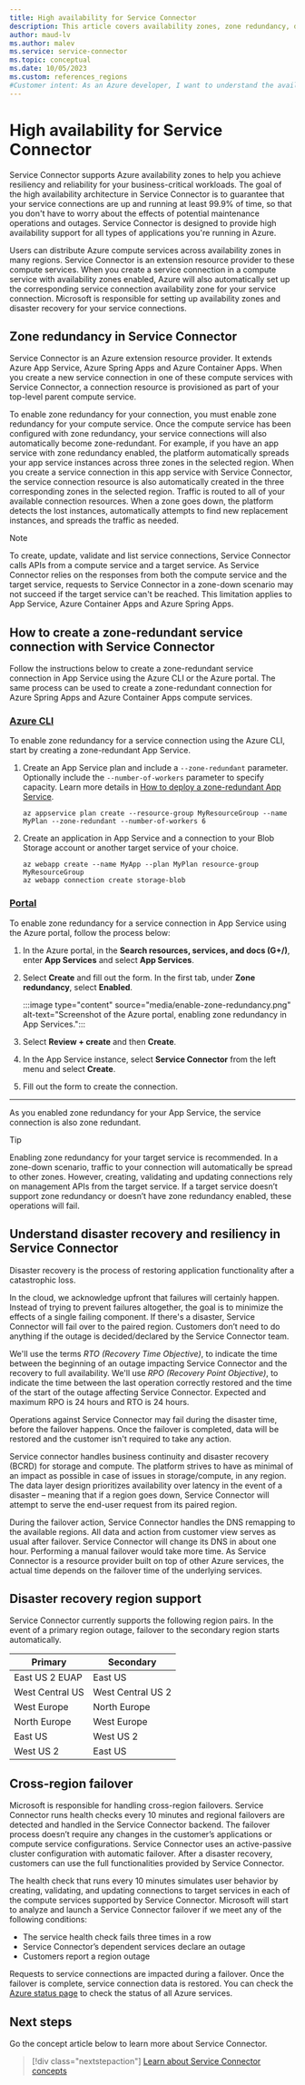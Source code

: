 ```yaml
---
title: High availability for Service Connector 
description: This article covers availability zones, zone redundancy, disaster recovery, and cross-region failover for Service Connector.
author: maud-lv
ms.author: malev
ms.service: service-connector
ms.topic: conceptual
ms.date: 10/05/2023
ms.custom: references_regions
#Customer intent: As an Azure developer, I want to understand the availability of my connection created with Service Connector.
---
```


# High availability for Service Connector

Service Connector supports Azure availability zones to help you achieve resiliency and reliability for your business-critical workloads. The goal of the high availability architecture in Service Connector is to guarantee that your service connections are up and running at least 99.9% of time, so that you don't have to worry about the effects of potential maintenance operations and outages. Service Connector is designed to provide high availability support for all types of applications you're running in Azure.

Users can distribute Azure compute services across availability zones in many regions. Service Connector is an extension resource provider to these compute services. When you create a service connection in a compute service with availability zones enabled, Azure will also automatically set up the corresponding service connection availability zone for your service connection. Microsoft is responsible for setting up availability zones and disaster recovery for your service connections.

## Zone redundancy in Service Connector

Service Connector is an Azure extension resource provider. It extends Azure App Service, Azure Spring Apps and Azure Container Apps. When you create a new service connection in one of these compute services with Service Connector, a connection resource is provisioned as part of your top-level parent compute service.

To enable zone redundancy for your connection, you must enable zone redundancy for your compute service. Once the compute service has been configured with zone redundancy, your service connections will also automatically become zone-redundant. For example, if you have an app service with zone redundancy enabled, the platform automatically spreads your app service instances across three zones in the selected region. When you create a service connection in this app service with Service Connector, the service connection resource is also automatically created in the three corresponding zones in the selected region. Traffic is routed to all of your available connection resources. When a zone goes down, the platform detects the lost instances, automatically attempts to find new replacement instances, and spreads the traffic as needed.

> [!NOTE]
> To create, update, validate and list service connections, Service Connector calls APIs from a compute service and a target service. As Service Connector relies on the responses from both the compute service and the target service, requests to Service Connector in a zone-down scenario may not succeed if the target service can't be reached. This limitation applies to App Service, Azure Container Apps and Azure Spring Apps.

## How to create a zone-redundant service connection with Service Connector

Follow the instructions below to create a zone-redundant service connection in App Service using the Azure CLI or the Azure portal. The same process can be used to create a zone-redundant connection for Azure Spring Apps and Azure Container Apps compute services.

### [Azure CLI](#tab/azure-cli)

To enable zone redundancy for a service connection using the Azure CLI, start by creating a zone-redundant App Service.

1. Create an App Service plan and include a `--zone-redundant` parameter. Optionally include the `--number-of-workers` parameter to specify capacity. Learn more details in [How to deploy a zone-redundant App Service](../app-service/environment/overview-zone-redundancy.md).

    ```azurecli
    az appservice plan create --resource-group MyResourceGroup --name MyPlan --zone-redundant --number-of-workers 6
    ```

1. Create an application in App Service and a connection to your Blob Storage account or another target service of your choice.

    ```azurecli
    az webapp create --name MyApp --plan MyPlan resource-group MyResourceGroup
    az webapp connection create storage-blob 
    ```

### [Portal](#tab/azure-portal)

To enable zone redundancy for a service connection in App Service using the Azure portal, follow the process below:

1. In the Azure portal, in the **Search resources, services, and docs (G+/)**, enter **App Services** and select **App Services**.
1. Select **Create** and fill out the form. In the first tab, under **Zone redundancy**, select **Enabled**.

    :::image type="content" source="media/enable-zone-redundancy.png" alt-text="Screenshot of the Azure portal, enabling zone redundancy in App Services.":::

1. Select **Review + create** and then **Create**.
1. In the App Service instance, select **Service Connector** from the left menu and select **Create**.
1. Fill out the form to create the connection.

---

As you enabled zone redundancy for your App Service, the service connection is also zone redundant.

> [!TIP]
> Enabling zone redundancy for your target service is recommended. In a zone-down scenario, traffic to your connection will automatically be spread to other zones. However, creating, validating and updating connections rely on management APIs from the target service. If  a target service doesn’t support zone redundancy or doesn’t have zone redundancy enabled, these operations will fail.

## Understand disaster recovery and resiliency in Service Connector

Disaster recovery is the process of restoring application functionality after a catastrophic loss.

In the cloud, we acknowledge upfront that failures will certainly happen. Instead of trying to prevent failures altogether, the goal is to minimize the effects of a single failing component. If there's a disaster, Service Connector will fail over to the paired region. Customers don’t need to do anything if the outage is decided/declared by the Service Connector team.

We'll use the terms *RTO (Recovery Time Objective)*, to indicate the time between the beginning of an outage impacting Service Connector and the recovery to full availability. We'll use *RPO (Recovery Point Objective)*, to indicate the time between the last operation correctly restored and the time of the start of the outage affecting Service Connector. Expected and maximum RPO is 24 hours and RTO is 24 hours.

Operations against Service Connector may fail during the disaster time, before the failover happens. Once the failover is completed, data will be restored and the customer isn't required to take any action.

Service connector handles business continuity and disaster recovery (BCRD) for storage and compute. The platform strives to have as minimal of an impact as possible in case of issues in storage/compute, in any region. The data layer design prioritizes availability over latency in the event of a disaster – meaning that if a region goes down, Service Connector will attempt to serve the end-user request from its paired region.

During the failover action, Service Connector handles the DNS remapping to the available regions. All data and action from customer view serves as usual after failover.
Service Connector will change its DNS in about one hour. Performing a manual failover would take more time. As Service Connector is a resource provider built on top of other Azure services, the actual time depends on the failover time of the underlying services.

## Disaster recovery region support

Service Connector currently supports the following region pairs. In the event of a primary region outage, failover to the secondary region starts automatically.

| Primary         | Secondary         |
|-----------------|-------------------|
| East US 2 EUAP  | East US           |
| West Central US | West Central US 2 |
| West Europe     | North Europe      |
| North Europe    | West Europe       |
| East US         | West US 2         |
| West US 2       | East US           |

## Cross-region failover

Microsoft is responsible for handling cross-region failovers. Service Connector runs health checks every 10 minutes and regional failovers are detected and handled in the Service Connector backend. The failover process doesn’t require any changes in the customer’s applications or compute service configurations. Service Connector uses an active-passive cluster configuration with automatic failover. After a disaster recovery, customers can use the full functionalities provided by Service Connector.

The health check that runs every 10 minutes simulates user behavior by creating, validating, and updating connections to target services in each of the compute services supported by Service Connector. Microsoft will start to analyze and launch a Service Connector failover if we meet any of the following conditions:

- The service health check fails three times in a row
- Service Connector’s dependent services declare an outage
- Customers report a region outage

Requests to service connections are impacted during a failover. Once the failover is complete, service connection data is restored. You can check the [Azure status page](https://azure.status.microsoft/en-us/status) to check the status of all Azure services.

## Next steps

Go the concept article below to learn more about Service Connector.

> [!div class="nextstepaction"]
> [Learn about Service Connector concepts](./concept-service-connector-internals.md)
